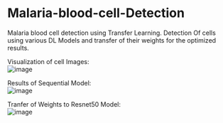 # Malaria-blood-cell-Detection

Malaria blood cell detection using Transfer Learning. Detection Of cells using various DL Models and transfer of their weights
for the optimized results.

Visualization of cell Images: <br />
![image](https://user-images.githubusercontent.com/79148315/193887595-c1cb11e9-cfda-4013-92d3-d273f57cd605.png)


Results of Sequential Model: <br />
![image](https://user-images.githubusercontent.com/79148315/193887677-4d1d5109-55c8-44ff-bab0-4f43d398c999.png)

Tranfer of Weights to Resnet50 Model: <br />
![image](https://user-images.githubusercontent.com/79148315/193887894-291f777e-09c7-4a7f-9dd3-3e5fe3276362.png)

